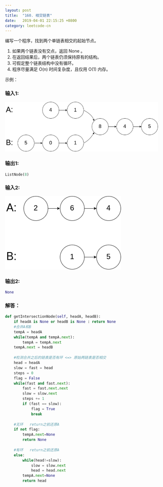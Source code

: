 ```yaml
---
layout: post
title:  "160. 相交链表"
date:   2019-04-01 22:15:25 +0800
category: leetcode-cn
---
```



编写一个程序，找到两个单链表相交的起始节点。
1. 如果两个链表没有交点，返回 None 。  
2. 在返回结果后，两个链表仍须保持原有的结构。  
3. 可假定整个链表结构中没有循环。  
4. 程序尽量满足 O(n) 时间复杂度，且仅用 O(1) 内存。  

示例：  

### 输入1:   
![ListNode](/PNG/160_example_1.png)

### 输出1:  
```python
ListNode(8)
```

### 输入2:   
![ListNode](/PNG/160_example_3.png)

### 输出2:  
```python
None
```

### 解答：  

```python
def getIntersectionNode(self, headA, headB):
    if headA is None or headB is None : return None
    #合并A和B
    tempA = headA
    while(tempA and tempA.next): 
        tempA = tempA.next
    tempA.next = headB

    #检测合并之后的链表是否有环 <=> 原始两链表是否相交
    head = headA
    slow = fast = head
    steps = 0
    flag = False
    while(fast and fast.next):
        fast = fast.next.next
        slow = slow.next
        steps += 1
        if (fast == slow):
            flag = True
            break

    #无环   return之前还原A
    if not flag:
        tempA.next=None
        return None

    #有环   return之前还原A
    else:
        while(head!=slow):
            slow = slow.next
            head = head.next
        tempA.next=None
        return head
```

